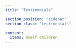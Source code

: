 ```yaml
---
title: "Testimonials"

section_position: "sidebar"
section_class: "testimonials"

content:
  items: @self.children
---
```

